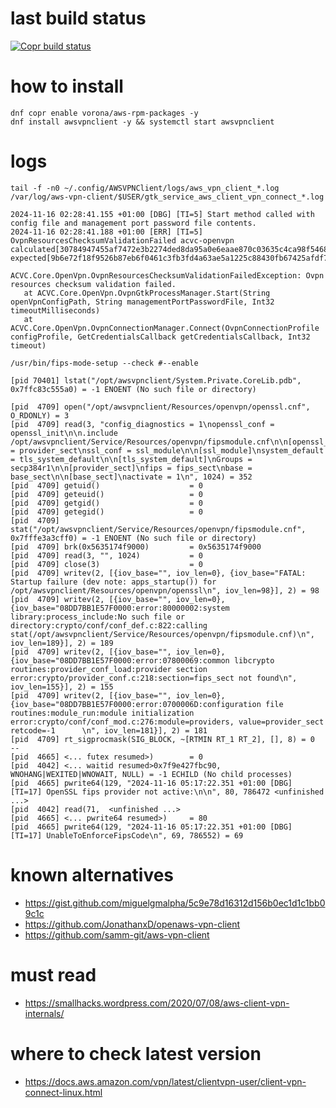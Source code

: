 # last build status
[![Copr build status](https://copr.fedorainfracloud.org/coprs/vorona/aws-rpm-packages/package/awsvpnclient/status_image/last_build.png)](https://copr.fedorainfracloud.org/coprs/vorona/aws-rpm-packages/package/awsvpnclient/)

# how to install

```shell
dnf copr enable vorona/aws-rpm-packages -y
dnf install awsvpnclient -y && systemctl start awsvpnclient
```

# logs
```shell
tail -f -n0 ~/.config/AWSVPNClient/logs/aws_vpn_client_*.log /var/log/aws-vpn-client/$USER/gtk_service_aws_client_vpn_connect_*.log

2024-11-16 02:28:41.155 +01:00 [DBG] [TI=5] Start method called with config file and management port password file contents.
2024-11-16 02:28:41.188 +01:00 [ERR] [TI=5] OvpnResourcesChecksumValidationFailed acvc-openvpn calculated[30784947455af7472e3b2274ded8da95a0e6eaae870c03635c4ca98f54686f2d] expected[9b6e72f18f9526b87eb6f0461c3fb3fd4a63ae5a1225c88430fb67425afdf7df]

ACVC.Core.OpenVpn.OvpnResourcesChecksumValidationFailedException: Ovpn resources checksum validation failed.
   at ACVC.Core.OpenVpn.OvpnGtkProcessManager.Start(String openVpnConfigPath, String managementPortPasswordFile, Int32 timeoutMilliseconds)
   at ACVC.Core.OpenVpn.OvpnConnectionManager.Connect(OvpnConnectionProfile configProfile, GetCredentialsCallback getCredentialsCallback, Int32 timeout)

```

```shell
/usr/bin/fips-mode-setup --check #--enable

[pid 70401] lstat("/opt/awsvpnclient/System.Private.CoreLib.pdb", 0x7ffc83c555a0) = -1 ENOENT (No such file or directory)

[pid  4709] open("/opt/awsvpnclient/Resources/openvpn/openssl.cnf", O_RDONLY) = 3
[pid  4709] read(3, "config_diagnostics = 1\nopenssl_conf = openssl_init\n\n.include /opt/awsvpnclient/Service/Resources/openvpn/fipsmodule.cnf\n\n[openssl_init]\nproviders = provider_sect\nssl_conf = ssl_module\n\n[ssl_module]\nsystem_default = tls_system_default\n\n[tls_system_default]\nGroups = secp384r1\n\n[provider_sect]\nfips = fips_sect\nbase = base_sect\n\n[base_sect]\nactivate = 1\n", 1024) = 352
[pid  4709] getuid()                    = 0
[pid  4709] geteuid()                   = 0
[pid  4709] getgid()                    = 0
[pid  4709] getegid()                   = 0
[pid  4709] stat("/opt/awsvpnclient/Service/Resources/openvpn/fipsmodule.cnf", 0x7fffe3a3cff0) = -1 ENOENT (No such file or directory)
[pid  4709] brk(0x5635174f9000)         = 0x5635174f9000
[pid  4709] read(3, "", 1024)           = 0
[pid  4709] close(3)                    = 0
[pid  4709] writev(2, [{iov_base="", iov_len=0}, {iov_base="FATAL: Startup failure (dev note: apps_startup()) for /opt/awsvpnclient/Resources/openvpn/openssl\n", iov_len=98}], 2) = 98
[pid  4709] writev(2, [{iov_base="", iov_len=0}, {iov_base="08DD7BB1E57F0000:error:80000002:system library:process_include:No such file or directory:crypto/conf/conf_def.c:822:calling stat(/opt/awsvpnclient/Service/Resources/openvpn/fipsmodule.cnf)\n", iov_len=189}], 2) = 189
[pid  4709] writev(2, [{iov_base="", iov_len=0}, {iov_base="08DD7BB1E57F0000:error:07800069:common libcrypto routines:provider_conf_load:provider section error:crypto/provider_conf.c:218:section=fips_sect not found\n", iov_len=155}], 2) = 155
[pid  4709] writev(2, [{iov_base="", iov_len=0}, {iov_base="08DD7BB1E57F0000:error:0700006D:configuration file routines:module_run:module initialization error:crypto/conf/conf_mod.c:276:module=providers, value=provider_sect retcode=-1      \n", iov_len=181}], 2) = 181
[pid  4709] rt_sigprocmask(SIG_BLOCK, ~[RTMIN RT_1 RT_2], [], 8) = 0
--
[pid  4665] <... futex resumed>)        = 0
[pid  4042] <... waitid resumed>0x7f9e427fbc90, WNOHANG|WEXITED|WNOWAIT, NULL) = -1 ECHILD (No child processes)
[pid  4665] pwrite64(129, "2024-11-16 05:17:22.351 +01:00 [DBG] [TI=17] OpenSSL fips provider not active:\n\n", 80, 786472 <unfinished ...>
[pid  4042] read(71,  <unfinished ...>
[pid  4665] <... pwrite64 resumed>)     = 80
[pid  4665] pwrite64(129, "2024-11-16 05:17:22.351 +01:00 [DBG] [TI=17] UnableToEnforceFipsCode\n", 69, 786552) = 69

```
# known alternatives

- https://gist.github.com/miguelgmalpha/5c9e78d16312d156b0ec1d1c1bb09c1c
- https://github.com/JonathanxD/openaws-vpn-client
- https://github.com/samm-git/aws-vpn-client

# must read

 - https://smallhacks.wordpress.com/2020/07/08/aws-client-vpn-internals/

# where to check latest version

 - https://docs.aws.amazon.com/vpn/latest/clientvpn-user/client-vpn-connect-linux.html

